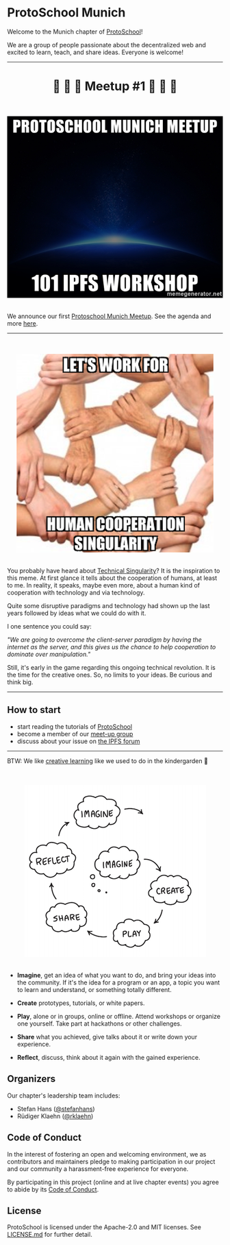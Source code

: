 # ProtoSchool Munich

Welcome to the Munich chapter of [ProtoSchool](https://proto.school)!

We are a group of people passionate about the decentralized web and excited to learn, teach, and share ideas. Everyone is welcome!

---
<h1 align="center">🙌 🙌 🙌 Meetup #1 🙌 🙌 🙌</h1>

<p align="center">
  <br><br>
  <img src="images/protoschool-munich-meetup-101-ipfs-workshop.jpg">
  <br><br>
</p>

We announce our first [Protoschool Munich Meetup](https://www.meetup.com/de-DE/Munich-IPFS-User-Group/events/).
See the agenda and more [here](./01_Meetup_101_IPFS_Workshop/README.md).

---

<p align="center">
  <br><br>
  <img src="images/work-for-hcs.png">
  <br><br>
</p>

You probably have heard about [Technical Singularity](https://en.wikipedia.org/wiki/Technological_singularity "Wikipedia Article about Technological Singularity")? 
It is the inspiration to this meme. At first glance it tells about the cooperation of humans, at least to me. 
In reality, it speaks, maybe even more, about a human kind of cooperation with technology and via technology.

Quite some disruptive paradigms and technology had shown up the last years followed by ideas what we could do with it.

I one sentence you could say:

_"We are going to overcome the client-server paradigm by having the internet as the server, and this gives us the 
chance to help cooperation to dominate over manipulation."_ 

Still, it's early in the game regarding this ongoing technical revolution. It is the time for the creative ones. 
So, no limits to your ideas. Be curious and think big.

---

## How to start

- start reading the tutorials of [ProtoSchool](https://proto.school)
- become a member of our [meet-up group](https://www.meetup.com/de-DE/Munich-IPFS-User-Group/)
- discuss about your issue on [the IPFS forum](https://discuss.ipfs.io/t/protoschool-munich/4777)

---

BTW: We like [creative learning](https://learn.media.mit.edu/lcl/) like we used to do in the kindergarden 👶

<p align="center">
  <br><br>
  <img src="images/learningCreativeLearning.png">
  <br><br>
</p>

- **Imagine**, get an idea of what you want to do, and bring your ideas into the community. If it's the idea for a 
program or an app, a topic you want to learn and understand, or something totally different.

- **Create** prototypes, tutorials, or white papers.

- **Play**, alone or in groups, online or offline. Attend workshops or organize one yourself. Take part at hackathons 
or other challenges.

- **Share** what you achieved, give talks about it or write down your experience.

- **Reflect**, discuss, think about it again with the gained experience.



## Organizers

Our chapter's leadership team includes:
* Stefan Hans ([@stefanhans](https://github.com/stefanhans))
* Rüdiger Klaehn ([@rklaehn](https://github.com/rklaehn))

## Code of Conduct

In the interest of fostering an open and welcoming environment, we as
contributors and maintainers pledge to making participation in our project and
our community a harassment-free experience for everyone.

By participating in this project (online and at live chapter events) you agree to abide by its [Code of Conduct](./CODE_OF_CONDUCT.md).

## License

ProtoSchool is licensed under the Apache-2.0 and MIT licenses. See [LICENSE.md](https://github.com/protoschool/seattle/blob/master/LICENSE.md) for further detail.
